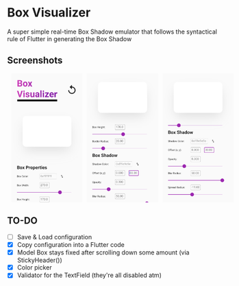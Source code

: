 # Box Visualizer

A super simple real-time Box Shadow emulator that follows the syntactical rule of Flutter in generating the Box Shadow

## Screenshots
<div style="display: flex; justify-content: between;">
  <img style="margin-left: 10px;" src="screenshots/Home1.png" width="33%">
  <img style="margin-left: 10px;" src="screenshots/Home2.png" width="33%">
  <img style="margin-left: 10px;" src="screenshots/Home3.png" width="33%">
</div>

## TO-DO
- [ ] Save & Load configuration
- [x] Copy configuration into a Flutter code
- [x] Model Box stays fixed after scrolling down some amount (via StickyHeader())
- [x] Color picker
- [x] Validator for the TextField (they're all disabled atm)
